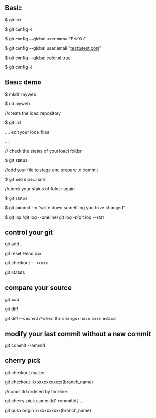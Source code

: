 ## Basic 
$ git init

$ git config -l

$ git config --global user.name "EricXu"

$ git config --global user.email "test@test.com"

$ git config --global color.ui true

$ git config -l

## Basic demo
$ mkdir myweb

$ cd myweb

//create the loacl repository

$ git init

.... edit your local files

...

// check the status of your loacl folder

$ git status

//add your file to stage and prepare to commit

$ git add index.html

//check your status of folder again

$ git status

$ git commit -m "write down something you have changed"

$ git log /git log --oneline/ git log -p/git log --stat

## control your git
git add .

git reset Head xxx

git checkout -- xxxxx

git statuts

## compare your source
git add

git diff 

git diff --cached //when the changes have been added

## modify your last commit without a new commit
git commit --amend

## cherry pick
git checkout master

git checkout -b xxxxxxxxxxx(branch_name)

//commitId ordered by timeline

git cherry-pick commitId1 commitId2 ...

git push origin xxxxxxxxxxx(branch_name)